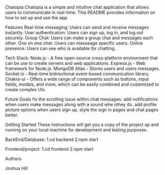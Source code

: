 Chatopia
Chatopia is a simple and intuitive chat application that allows users to communicate in real-time. This README provides information on how to set up and use the app.

Features
Real-time messaging: Users can send and receive messages instantly.
User authentication: Users can sign up, log in, and log out securely.
Group Chat: Users can make a group chat and messages each other.
One on one chat: Users can messeage specific users.
Online presence: Users can see who is available for chatting.




Tech Stack:
Node.js - A free open-source cross-platform environment that can be use to create servers and web applications.
Express.js - Web framework for Node.js.
MongoDB Atlas - Stores users and users messages.
Socket.io - Real-time bidirectional event-based communication library.
Chakra-ui - Offers a wide range of components such as buttons, input fields, modals, and more, which can be easily combined and customized to create complex UIs.


Future Goals
fix the scrolling issue within chat messages.
add notifications when users make messages along with a sound whe nthey do.
add profile picture options when users sign up.
style the sign in pages and chat pages better.


Getting Started
These instructions will get you a copy of the project up and running on your local machine for development and testing purposes.

BackEnd/Database:
1.cd backend
2.npm start

Frontend/project:
1.cd frontend
2.npm start







Authors

Joshua Hill


